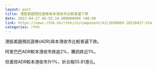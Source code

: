 ```yaml
---
layout: post
title: 港股美國預託證券與本港收市比較普遍下跌
date: 2023-04-27 06:55:14.000000000 +08:00
link: https://news.rthk.hk/rthk/ch/component/k2/1698069-20230427.htm
categories: rthk
---
```


港股美國預託證券(ADR)與本港收市比較普遍下跌。

阿里巴巴ADR較本港收市跌逾2%，騰訊跌近1%。

但滙控ADR較本港收市升1%，折合報55.81港元。
